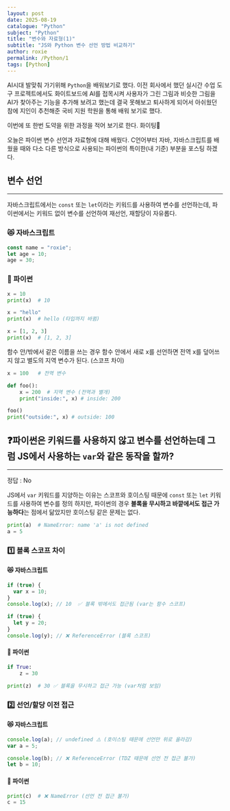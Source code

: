 ```yaml
---
layout: post
date: 2025-08-19
catalogue: "Python"
subject: "Python"
title: "변수와 자료형(1)"
subtitle: "JS와 Python 변수 선언 방법 비교하기"
author: roxie
permalink: /Python/1
tags: [Python]
---
```


AI시대 발맞춰 가기위해 `Python`을 배워보기로 했다. 이전 회사에서 했던 실시간 수업 도구 프로젝트에서도 화이트보드에 AI를 접목시켜 사용자가 그린 그림과 비슷한 그림을 AI가 찾아주는 기능을 추가해 보려고 했는데 결국 못해보고 퇴사하게 되어서 아쉬웠던 참에 지인이 추천해준 국비 지원 학원을 통해 배워 보기로 했다.

이번에 또 한번 도약을 위한 과정을 적어 보기로 한다. 화이팅💪

오늘은 파이썬 변수 선언과 자료형에 대해 배웠다. C언어부터 자바, 자바스크립트를 배웠을 때와 다소 다른 방식으로 사용되는 파이썬의 특이한(내 기준) 부분을 포스팅 하겠다.

## 변수 선언

---

자바스크립트에서는 `const` 또는 `let`이라는 키워드를 사용하여 변수를 선언하는데, 파이썬에서는 키워드 없이 변수를 선언하여 재선언, 재할당이 자유롭다.

### 😻 자바스크립트

```javascript
const name = "roxie";
let age = 10;
age = 30;
```

### 🐍 파이썬

```python
x = 10
print(x)  # 10

x = "hello"
print(x)  # hello (타입까지 바뀜)

x = [1, 2, 3]
print(x)  # [1, 2, 3]
```

함수 안/밖에서 같은 이름을 쓰는 경우 함수 안에서 새로 x를 선언하면 전역 x를 덮어쓰지 않고 별도의 지역 변수가 된다. (스코프 차이)

```python
x = 100   # 전역 변수

def foo():
    x = 200  # 지역 변수 (전역과 별개)
    print("inside:", x) # inside: 200

foo()
print("outside:", x) # outside: 100
```

## ❓파이썬은 키워드를 사용하지 않고 변수를 선언하는데 그럼 JS에서 사용하는 `var`와 같은 동작을 할까?

---

정답 : No

JS에서 `var` 키워드를 지양하는 이유는 스코프와 호이스팅 때문에 `const` 또는 `let` 키워드를 사용하여 변수를 정의 하지만, 파이썬의 경우 **블록을 무시하고 바깥에서도 접근 가능하다**는 점에서 닮았지만 호이스팅 같은 문제는 없다.

```python
print(a)  # NameError: name 'a' is not defined
a = 5
```

### 1️⃣ 블록 스코프 차이

#### 😻 자바스크립트

```javascript
if (true) {
  var x = 10;
}
console.log(x); // 10  ✅ 블록 밖에서도 접근됨 (var는 함수 스코프)

if (true) {
  let y = 20;
}
console.log(y); // ❌ ReferenceError (블록 스코프)
```

#### 🐍 파이썬

```python
if True:
    z = 30

print(z)  # 30 ✅ 블록을 무시하고 접근 가능 (var처럼 보임)
```

### 2️⃣ 선언/할당 이전 접근

#### 😻 자바스크립트

```javascript
console.log(a); // undefined ⚠️ (호이스팅 때문에 선언만 위로 올라감)
var a = 5;

console.log(b); // ❌ ReferenceError (TDZ 때문에 선언 전 접근 불가)
let b = 10;
```

#### 🐍 파이썬

```python
print(c)  # ❌ NameError (선언 전 접근 불가)
c = 15
```
